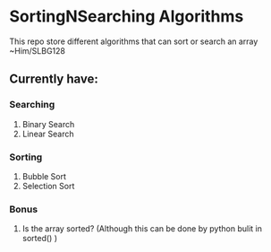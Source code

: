 # SortingNSearching Algorithms
This repo store different algorithms that can sort or search an array <br>
~Him/SLBG128
## Currently have: 
### Searching
1. Binary Search
2. Linear Search

### Sorting
1. Bubble Sort
2. Selection Sort

### Bonus
1. Is the array sorted? (Although this can be done by python bulit in sorted() )
